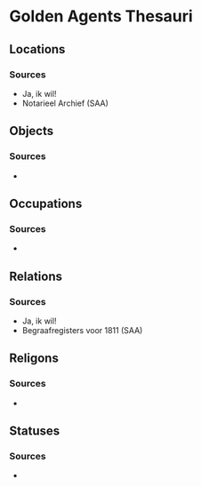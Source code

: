 # Golden Agents Thesauri

## Locations

### Sources
* Ja, ik wil!
* Notarieel Archief (SAA)

## Objects

### Sources
*

## Occupations

### Sources
*

## Relations

### Sources
* Ja, ik wil!
* Begraafregisters voor 1811 (SAA)

## Religons

### Sources
*

## Statuses

### Sources
*


